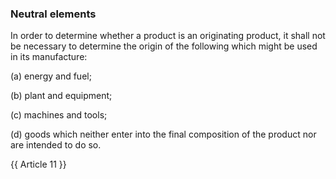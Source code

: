 ### Neutral elements

In order to determine whether a product is an originating product, it shall not be necessary to determine the origin of the following which might be used in its manufacture: 

(a)	energy and fuel; 

(b)	plant and equipment; 

(c)	machines and tools; 

(d)	goods which neither enter into the final composition of the product nor are intended to do so. 

{{ Article 11 }}
